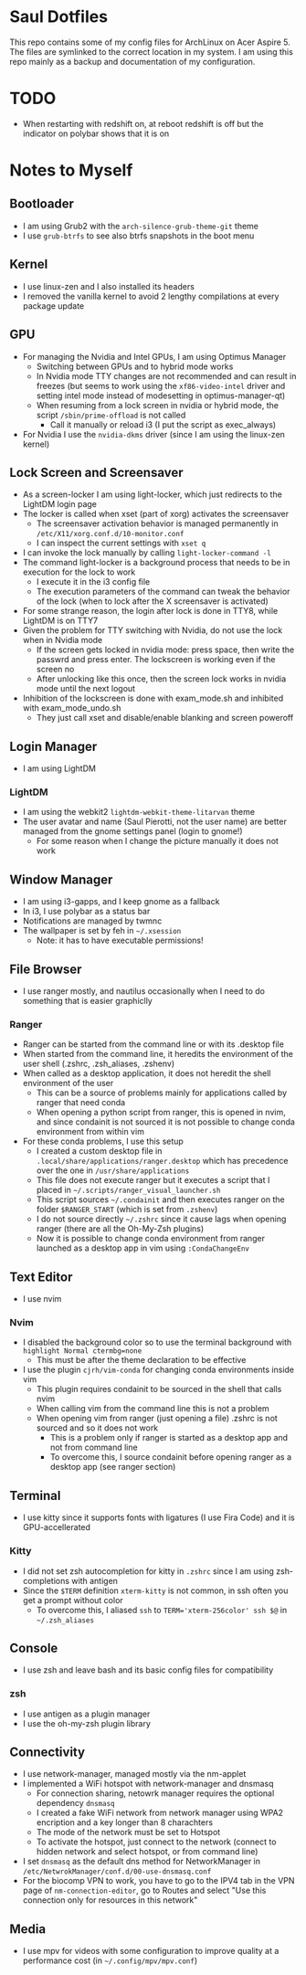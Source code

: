 # Saul Dotfiles

This repo contains some of my config files for ArchLinux on Acer Aspire 5.
The files are symlinked to the correct location in my system.
I am using this repo mainly as a backup and documentation of my configuration.

# TODO
* When restarting with redshift on, at reboot redshift is off but the indicator on polybar shows that it is on

# Notes to Myself

## Bootloader
* I am using Grub2 with the `arch-silence-grub-theme-git` theme
* I use `grub-btrfs` to see also btrfs snapshots in the boot menu

## Kernel
* I use linux-zen and I also installed its headers
* I removed the vanilla kernel to avoid 2 lengthy compilations at every package update

## GPU
* For managing the Nvidia and Intel GPUs, I am using Optimus Manager
	* Switching between GPUs and to hybrid mode works
	* In Nvidia mode TTY changes are not recommended and can result in freezes (but seems to work using the `xf86-video-intel` driver and setting intel mode instead of modesetting in optimus-manager-qt)
	* When resuming from a lock screen in nvidia or hybrid mode, the script `/sbin/prime-offload` is not called
		* Call it manually or reload i3 (I put the script as exec_always)
* For Nvidia I use the `nvidia-dkms` driver (since I am using the linux-zen kernel)

## Lock Screen and Screensaver
* As a screen-locker I am using light-locker, which just redirects to the LightDM login page
* The locker is called when xset (part of xorg) activates the screensaver
	* The screensaver activation behavior is managed permanently in `/etc/X11/xorg.conf.d/10-monitor.conf`
	* I can inspect the current settings with `xset q`
* I can invoke the lock manually by calling `light-locker-command -l`
* The command light-locker is a background process that needs to be in execution for the lock to work
	* I execute it in the i3 config file
	* The execution parameters of the command can tweak the behavior of the lock (when to lock after the X screensaver is activated)
* For some strange reason, the login after lock is done in TTY8, while LightDM is on TTY7
* Given the problem for TTY switching with Nvidia, do not use the lock when in Nvidia mode
	* If the screen gets locked in nvidia mode: press space, then write the passwrd and press enter. The lockscreen is working even if the screen no
	* After unlocking like this once, then the screen lock works in nvidia mode until the next logout
* Inhibition of the lockscreen is done with exam_mode.sh and inhibited with exam_mode_undo.sh
	* They just call xset and disable/enable blanking and screen poweroff

## Login Manager
* I am using LightDM

### LightDM
* I am using the webkit2 `lightdm-webkit-theme-litarvan` theme
* The user avatar and name (Saul Pierotti, not the user name) are better managed from the gnome settings panel (login to gnome!)
	* For some reason when I change the picture manually it does not work

## Window Manager
* I am using i3-gapps, and I keep gnome as a fallback
* In i3, I use polybar as a status bar
* Notifications are managed by twmnc
* The wallpaper is set by feh in `~/.xsession`
	* Note: it has to have executable permissions!

## File Browser
*  I use ranger mostly, and nautilus occasionally when I need to do something that is easier graphiclly

### Ranger
* Ranger can be started from the command line or with its .desktop file
* When started from the command line, it heredits the environment of the user shell (.zshrc, .zsh_aliases, .zshenv)
* When called as a desktop application, it does not heredit the shell environment of the user
	* This can be a source of problems mainly for applications called by ranger that need conda
	* When opening a python script from ranger, this is opened in nvim, and since condainit is not sourced it is not possible to change conda environment from within vim
* For these conda problems, I use this setup
	* I created a custom desktop file in `.local/share/applications/ranger.desktop` which has precedence over the one in `/usr/share/applications`
	* This file does not execute ranger but it executes a script that I placed in `~/.scripts/ranger_visual_launcher.sh`
	* This script sources `~/.condainit` and then executes ranger on the folder `$RANGER_START` (which is set from `.zshenv`)
	* I do not source directly `~/.zshrc` since it cause lags when opening ranger (there are all the Oh-My-Zsh plugins)
	* Now it is possible to change conda environment from ranger launched as a desktop app in vim using `:CondaChangeEnv`

## Text Editor
* I use nvim

### Nvim
* I disabled the background color so to use the terminal background with `highlight Normal ctermbg=none`
	* This must be after the theme declaration to be effective
* I use the plugin `cjrh/vim-conda` for changing conda environments inside vim
	* This plugin requires condainit to be sourced in the shell that calls nvim
	* When calling vim from the command line this is not a problem
	* When opening vim from ranger (just opening a file) .zshrc is not sourced and so it does not work
		* This is a problem only if ranger is started as a desktop app and not from command line
		* To overcome this, I source condainit before opening ranger as a desktop app (see ranger section)

## Terminal
* I use kitty since it supports fonts with ligatures (I use Fira Code) and it is GPU-accellerated

### Kitty
* I did not set zsh autocompletion for kitty in `.zshrc` since I am using zsh-completions with antigen
* Since the `$TERM` definition `xterm-kitty` is not common, in ssh often you get a prompt without color
	* To overcome this, I aliased `ssh` to `TERM='xterm-256color' ssh $@` in `~/.zsh_aliases`

## Console
* I use zsh and leave bash and its basic config files for compatibility

### zsh
* I use antigen as a plugin manager
* I use the oh-my-zsh plugin library

## Connectivity
* I use network-manager, managed mostly via the nm-applet
* I implemented a WiFi hotspot with network-manager and dnsmasq
	* For connection sharing, netowrk manager requires the optional dependency `dnsmasq`
	* I created a fake WiFi network from network manager using WPA2 encription and a key longer than 8 charachters
	* The mode of the network must be set to Hotspot
	* To activate the hotspot, just connect to the network (connect to hidden network and select hotspot, or from command line)
* I set `dnsmasq` as the default dns method for NetworkManager in `/etc/NetwrokManager/conf.d/00-use-dnsmasq.conf`
* For the biocomp VPN to work, you have to go to the IPV4 tab in the VPN page of `nm-connection-editor`, go to Routes and select "Use this connection only for resources in this network"

## Media
* I use mpv for videos with some configuration to improve quality at a performance cost (in `~/.config/mpv/mpv.conf`)
